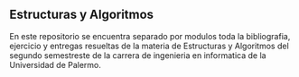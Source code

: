 ## Estructuras y Algoritmos

En este repositorio se encuentra separado por modulos toda la bibliografia, ejercicio y entregas resueltas de la materia de Estructuras y Algoritmos del segundo semestreste de la carrera de ingenieria en informatica de la Universidad de Palermo.


